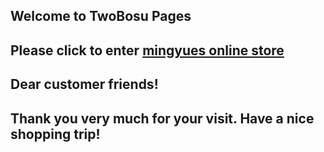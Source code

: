 ## Welcome to TwoBosu Pages

## Please click to enter <a href="https://www.mingyues.com" target="_blank"> mingyues online store</a>

## Dear customer friends! 

## Thank you very much for your visit. Have a nice shopping trip! 

